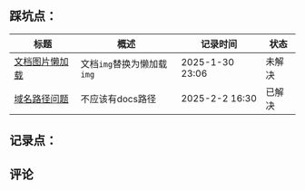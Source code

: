 ## 踩坑点：
| 标题                                        | 概述                       | 记录时间        | 状态   |
| ------------------------------------------- | -------------------------- | --------------- | ------ |
| <a href='memories\文档图片懒加载'>文档图片懒加载</a>   | 文档`img`替换为懒加载`img` | 2025-1-30 23:06 | 未解决 |
| <a href='memories\自定义域名注意事项'>域名路径问题</a> | 不应该有docs路径           | 2025-2-2 16:30  | 已解决 |

## 记录点：

## 评论
<Giscus />